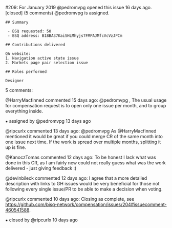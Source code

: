 #209: For January 2019
@pedromvpg opened this issue 16 days ago.  [closed] (5 comments)
@pedromvpg is assigned. 

    ## Summary
    
     - BSQ requested: 50
     - BSQ address: B18BA37KaiSHLMhyjs7FMPAJMfcVcVzJPCm
    
    ## Contributions delivered
    
    QA website:
    1. Navigation active state issue
    2. Markets page pair selection issue
    
    ## Roles performed
    
    Designer


5 comments:

@HarryMacfinned commented 15 days ago:
    @pedromvpg ,
    The usual usage for compensation request is to open only one issue per month, and to group everything inside.


⁕ assigned by @pedromvpg 13 days ago

@ripcurlx commented 13 days ago:
    @pedromvpg As @HarryMacfinned mentioned it would be great if you could merge CR of the same month into one issue next time. If the work is spread over multiple months, splitting it up is fine.


@KanoczTomas commented 12 days ago:
    To be honest I lack what was done in this CR, as I am fairly new could not really guess what was the work delivered - just giving feedback :)


@devinbileck commented 12 days ago:
    I agree that a more detailed description with links to GH issues would be very beneficial for those not following every single issue/PR to be able to make a decision when voting.


@ripcurlx commented 10 days ago:
    Closing as complete, see https://github.com/bisq-network/compensation/issues/204#issuecomment-460541588.


⁕ closed by @ripcurlx 10 days ago

